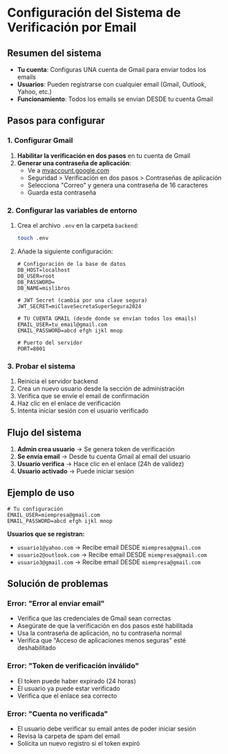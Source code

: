 # Configuración del Sistema de Verificación por Email

## Resumen del sistema

- **Tu cuenta**: Configuras UNA cuenta de Gmail para enviar todos los emails
- **Usuarios**: Pueden registrarse con cualquier email (Gmail, Outlook, Yahoo, etc.)
- **Funcionamiento**: Todos los emails se envían DESDE tu cuenta Gmail

## Pasos para configurar

### 1. Configurar Gmail

1. **Habilitar la verificación en dos pasos** en tu cuenta de Gmail
2. **Generar una contraseña de aplicación**:
   - Ve a [myaccount.google.com](https://myaccount.google.com)
   - Seguridad > Verificación en dos pasos > Contraseñas de aplicación
   - Selecciona "Correo" y genera una contraseña de 16 caracteres
   - Guarda esta contraseña

### 2. Configurar las variables de entorno

1. Crea el archivo `.env` en la carpeta `backend`:

   ```bash
   touch .env
   ```

2. Añade la siguiente configuración:

   ```env
   # Configuración de la base de datos
   DB_HOST=localhost
   DB_USER=root
   DB_PASSWORD=
   DB_NAME=mislibros

   # JWT Secret (cambia por una clave segura)
   JWT_SECRET=miClaveSecretaSuperSegura2024

   # TU CUENTA GMAIL (desde donde se envían todos los emails)
   EMAIL_USER=tu_email@gmail.com
   EMAIL_PASSWORD=abcd efgh ijkl mnop

   # Puerto del servidor
   PORT=8001
   ```

### 3. Probar el sistema

1. Reinicia el servidor backend
2. Crea un nuevo usuario desde la sección de administración
3. Verifica que se envíe el email de confirmación
4. Haz clic en el enlace de verificación
5. Intenta iniciar sesión con el usuario verificado

## Flujo del sistema

1. **Admin crea usuario** → Se genera token de verificación
2. **Se envía email** → Desde tu cuenta Gmail al email del usuario
3. **Usuario verifica** → Hace clic en el enlace (24h de validez)
4. **Usuario activado** → Puede iniciar sesión

## Ejemplo de uso

```env
# Tu configuración
EMAIL_USER=miempresa@gmail.com
EMAIL_PASSWORD=abcd efgh ijkl mnop
```

**Usuarios que se registran:**

- `usuario1@yahoo.com` → Recibe email DESDE `miempresa@gmail.com`
- `usuario2@outlook.com` → Recibe email DESDE `miempresa@gmail.com`
- `usuario3@gmail.com` → Recibe email DESDE `miempresa@gmail.com`

## Solución de problemas

### Error: "Error al enviar email"

- Verifica que las credenciales de Gmail sean correctas
- Asegúrate de que la verificación en dos pasos esté habilitada
- Usa la contraseña de aplicación, no tu contraseña normal
- Verifica que "Acceso de aplicaciones menos seguras" esté deshabilitado

### Error: "Token de verificación inválido"

- El token puede haber expirado (24 horas)
- El usuario ya puede estar verificado
- Verifica que el enlace sea correcto

### Error: "Cuenta no verificada"

- El usuario debe verificar su email antes de poder iniciar sesión
- Revisa la carpeta de spam del email
- Solicita un nuevo registro si el token expiró
